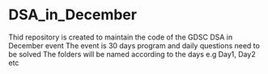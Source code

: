 # DSA_in_December

Thid repository is created to maintain the code of the GDSC DSA in December event
The event is 30 days program and daily questions need to be solved
The folders will be named according to the days e.g Day1, Day2 etc
